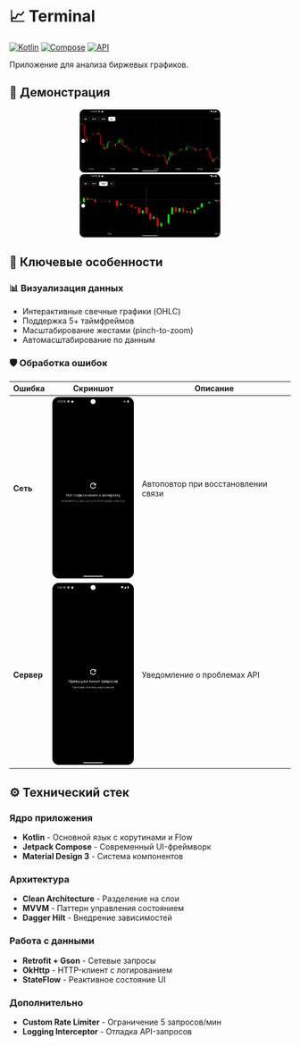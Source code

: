 # 📈 Terminal

[![Kotlin](https://img.shields.io/badge/Kotlin-2.1.10-blue.svg)](https://kotlinlang.org)
[![Compose](https://img.shields.io/badge/Jetpack_Compose-1.5.0-brightgreen)](https://developer.android.com/jetpack/compose)
[![API](https://img.shields.io/badge/API-24%2B-orange)](https://android-arsenal.com/api?level=24)

Приложение для анализа биржевых графиков.

## 🌟 Демонстрация

<div align="center">
  <img src="screenshots/main_screen.png" width="50%" alt="Основной экран">
  <img src="screenshots/main_zoomed_screen.png" width="50%" alt="Увеличенный график">
</div>

## 🚀 Ключевые особенности

### 📊 Визуализация данных
- Интерактивные свечные графики (OHLC)
- Поддержка 5+ таймфреймов
- Масштабирование жестами (pinch-to-zoom)
- Автомасштабирование по данным

### 🛡 Обработка ошибок
| Ошибка | Скриншот | Описание |
|--------|----------|----------|
| **Сеть** | <img src="screenshots/error_network_screenshot.png" width="150"> | Автоповтор при восстановлении связи |
| **Сервер** | <img src="screenshots/screen_server_error.png" width="150"> | Уведомление о проблемах API |

## ⚙️ Технический стек

### Ядро приложения
- **Kotlin** - Основной язык с корутинами и Flow
- **Jetpack Compose** - Современный UI-фреймворк
- **Material Design 3** - Система компонентов

### Архитектура
- **Clean Architecture** - Разделение на слои
- **MVVM** - Паттерн управления состоянием
- **Dagger Hilt** - Внедрение зависимостей

### Работа с данными
- **Retrofit + Gson** - Сетевые запросы
- **OkHttp** - HTTP-клиент с логированием
- **StateFlow** - Реактивное состояние UI

### Дополнительно
- **Custom Rate Limiter** - Ограничение 5 запросов/мин
- **Logging Interceptor** - Отладка API-запросов
